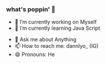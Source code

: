 ### what's poppin' 👻


- 🔭 I’m currently working on Myself
- 🌱 I’m currently learning Java Script
<!-- - 👯 I’m looking to collaborate on Anyone -->
<!-- - 🤔 I’m looking for help with ES6 -->
- 💬 Ask me about Anything
- 📫 How to reach me: dannlyo_ (IG)
- 😄 Pronouns: He
<!-- - ⚡ Fun fact: ...  -->
